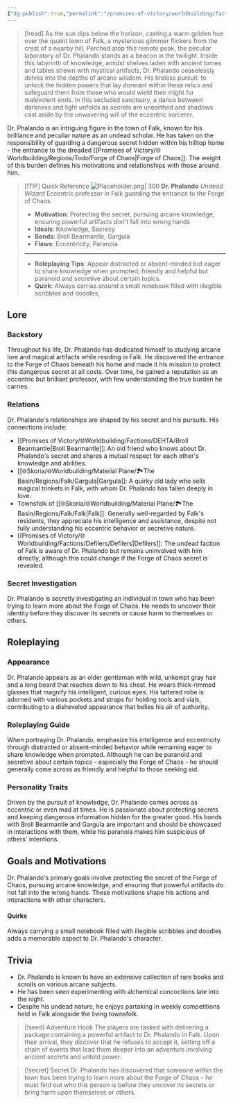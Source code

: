 ```yaml
---
{"dg-publish":true,"permalink":"/promises-of-victory/worldbuilding/factions/unaffiliated/dr-phalando/","noteIcon":"NPC","created":"2023-03-27T00:06:13.195+02:00","updated":"2023-04-17T20:20:26.445+02:00"}
---
```



>[!read] 
>As the sun dips below the horizon, casting a warm golden hue over the quaint town of Falk, a mysterious glimmer flickers from the crest of a nearby hill. Perched atop this remote peak, the peculiar laboratory of Dr. Phalando stands as a beacon in the twilight.
>Inside this labyrinth of knowledge, amidst shelves laden with ancient tomes and tables strewn with mystical artifacts, Dr. Phalando ceaselessly delves into the depths of arcane wisdom. His tireless pursuit: to unlock the hidden powers that lay dormant within these relics and safeguard them from those who would wield their might for malevolent ends. In this secluded sanctuary, a dance between darkness and light unfolds as secrets are unearthed and shadows cast aside by the unwavering will of the eccentric sorcerer.

Dr. Phalando is an intriguing figure in the town of Falk, known for his brilliance and peculiar nature as an undead scholar. He has taken on the responsibility of guarding a dangerous secret hidden within his hilltop home - the entrance to the dreaded [[Promises of Victory/🌐Worldbuilding/Regions/Todo/Forge of Chaos\|Forge of Chaos]]. The weight of this burden defines his motivations and relationships with those around him.

> [!TIP] Quick Reference
> ![Placeholder.png| 300](/img/user/resources/Pictures/Placeholder.png) 
> **Dr. Phalando** _Undead Wizard_ 
> Eccentric professor in Falk guarding the entrance to the Forge of Chaos.
>- **Motivation**: Protecting the secret, pursuing arcane knowledge, ensuring powerful artifacts don't fall into wrong hands
>- **Ideals**: Knowledge, Secrecy
>- **Bonds**: Broll Bearmantle, Gargula
>- **Flaws**: Eccentricity, Paranoia
> ___
>- **Roleplaying Tips**: Appear distracted or absent-minded but eager to share knowledge when prompted; friendly and helpful but paranoid and secretive about certain topics.
>-  **Quirk**: Always carries around a small notebook filled with illegible scribbles and doodles.

## Lore
### Backstory
Throughout his life, Dr. Phalando has dedicated himself to studying arcane lore and magical artifacts while residing in Falk. He discovered the entrance to the Forge of Chaos beneath his home and made it his mission to protect this dangerous secret at all costs. Over time, he gained a reputation as an eccentric but brilliant professor, with few understanding the true burden he carries.

### Relations
Dr. Phalando's relationships are shaped by his secret and his pursuits. His connections include:
- [[Promises of Victory/🌐Worldbuilding/Factions/DEHTA/Broll Bearmantle\|Broll Bearmantle]]: An old friend who knows about Dr. Phalando's secret and shares a mutual respect for each other's knowledge and abilities.
- [[🌐Skoria/🌐Worldbuilding/Material Plane/🏞️The Basin/Regions/Falk/Gargula\|Gargula]]: A quirky old lady who sells magical trinkets in Falk, with whom Dr. Phalando has fallen deeply in love.
- Townsfolk of [[🌐Skoria/🌐Worldbuilding/Material Plane/🏞️The Basin/Regions/Falk/Falk\|Falk]]: Generally well-regarded by Falk's residents, they appreciate his intelligence and assistance, despite not fully understanding his eccentric behavior or secretive nature.
- [[Promises of Victory/🌐Worldbuilding/Factions/Defilers/Defilers\|Defilers]]: The undead faction of Falk is aware of Dr. Phalando but remains uninvolved with him directly, although this could change if the Forge of Chaos secret is revealed.

### Secret Investigation
Dr. Phalando is secretly investigating an individual in town who has been trying to learn more about the Forge of Chaos. He needs to uncover their identity before they discover its secrets or cause harm to themselves or others.

## Roleplaying
### Appearance
Dr. Phalando appears as an older gentleman with wild, unkempt gray hair and a long beard that reaches down to his chest. He wears thick-rimmed glasses that magnify his intelligent, curious eyes. His tattered robe is adorned with various pockets and straps for holding tools and vials, contributing to a disheveled appearance that belies his air of authority.

### Roleplaying Guide
When portraying Dr. Phalando, emphasize his intelligence and eccentricity through distracted or absent-minded behavior while remaining eager to share knowledge when prompted. Although he can be paranoid and secretive about certain topics - especially the Forge of Chaos - he should generally come across as friendly and helpful to those seeking aid.

### Personality Traits
Driven by the pursuit of knowledge, Dr. Phalando comes across as eccentric or even mad at times. He is passionate about protecting secrets and keeping dangerous information hidden for the greater good. His bonds with Broll Bearmantle and Gargula are important and should be showcased in interactions with them, while his paranoia makes him suspicious of others' intentions.

## Goals and Motivations
Dr. Phalando's primary goals involve protecting the secret of the Forge of Chaos, pursuing arcane knowledge, and ensuring that powerful artifacts do not fall into the wrong hands. These motivations shape his actions and interactions with other characters.

#### Quirks
Always carrying a small notebook filled with illegible scribbles and doodles adds a memorable aspect to Dr. Phalando's character.

## Trivia
- Dr. Phalando is known to have an extensive collection of rare books and scrolls on various arcane subjects.
- He has been seen experimenting with alchemical concoctions late into the night.
- Despite his undead nature, he enjoys partaking in weekly competitions held in Falk alongside the living townsfolk.
  
> [!seed] Adventure Hook
> The players are tasked with delivering a package containing a powerful artifact to Dr. Phalando in Falk. Upon their arrival, they discover that he refuses to accept it, setting off a chain of events that lead them deeper into an adventure involving ancient secrets and untold power.

> [!secret] Secret
> Dr. Phalando has discovered that someone within the town has been trying to learn more about the Forge of Chaos - he must find out who this person is before they uncover its secrets or bring harm upon themselves or others.



